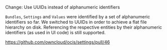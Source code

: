 Change: Use UUIDs instead of alphanumeric identifiers

`Bundles`, `Settings` and `Values` were identified by a set of alphanumeric identifiers so far. We switched to UUIDs
in order to achieve a flat file hierarchy on disk. Referencing the respective entities by their alphanumeric
identifiers (as used in UI code) is still supported.

https://github.com/owncloud/ocis/settings/pull/46
